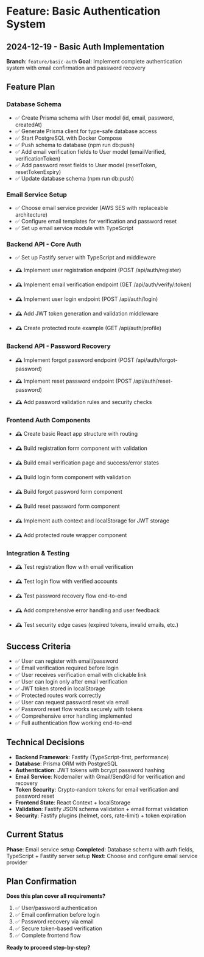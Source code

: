 # Feature: Basic Authentication System

## 2024-12-19 - Basic Auth Implementation

**Branch**: `feature/basic-auth`
**Goal**: Implement complete authentication system with email confirmation and password recovery

## Feature Plan

### Database Schema
- ✅ Create Prisma schema with User model (id, email, password, createdAt)
- ✅ Generate Prisma client for type-safe database access
- ✅ Start PostgreSQL with Docker Compose
- ✅ Push schema to database (npm run db:push)
- ✅ Add email verification fields to User model (emailVerified, verificationToken)
- ✅ Add password reset fields to User model (resetToken, resetTokenExpiry)
- ✅ Update database schema (npm run db:push)

### Email Service Setup
- ✅ Choose email service provider (AWS SES with replaceable architecture)
- ✅ Configure email templates for verification and password reset
- ✅ Set up email service module with TypeScript

### Backend API - Core Auth
- ✅ Set up Fastify server with TypeScript and middleware
<!-- TODO: Implement user registration endpoint -->
- 🕰️ Implement user registration endpoint (POST /api/auth/register)
<!-- TODO: Implement email verification endpoint -->
- 🕰️ Implement email verification endpoint (GET /api/auth/verify/:token)
<!-- TODO: Implement user login endpoint -->
- 🕰️ Implement user login endpoint (POST /api/auth/login)
<!-- TODO: Add JWT token generation and validation -->
- 🕰️ Add JWT token generation and validation middleware
<!-- TODO: Create protected route example -->
- 🕰️ Create protected route example (GET /api/auth/profile)

### Backend API - Password Recovery
<!-- TODO: Implement forgot password endpoint -->
- 🕰️ Implement forgot password endpoint (POST /api/auth/forgot-password)
<!-- TODO: Implement reset password endpoint -->
- 🕰️ Implement reset password endpoint (POST /api/auth/reset-password)
<!-- TODO: Add password validation rules -->
- 🕰️ Add password validation rules and security checks

### Frontend Auth Components
<!-- TODO: Create basic React app structure -->
- 🕰️ Create basic React app structure with routing
<!-- TODO: Build registration form component -->
- 🕰️ Build registration form component with validation
<!-- TODO: Build email verification page -->
- 🕰️ Build email verification page and success/error states
<!-- TODO: Build login form component -->
- 🕰️ Build login form component with validation
<!-- TODO: Build forgot password form -->
- 🕰️ Build forgot password form component
<!-- TODO: Build reset password form -->
- 🕰️ Build reset password form component
<!-- TODO: Implement auth context and localStorage -->
- 🕰️ Implement auth context and localStorage for JWT storage
<!-- TODO: Add protected route wrapper -->
- 🕰️ Add protected route wrapper component

### Integration & Testing
<!-- TODO: Test registration flow with email verification -->
- 🕰️ Test registration flow with email verification
<!-- TODO: Test login flow with verified accounts -->
- 🕰️ Test login flow with verified accounts
<!-- TODO: Test password recovery flow -->
- 🕰️ Test password recovery flow end-to-end
<!-- TODO: Add comprehensive error handling -->
- 🕰️ Add comprehensive error handling and user feedback
<!-- TODO: Test security edge cases -->
- 🕰️ Test security edge cases (expired tokens, invalid emails, etc.)

## Success Criteria

- ✅ User can register with email/password
- ✅ Email verification required before login
- ✅ User receives verification email with clickable link
- ✅ User can login only after email verification
- ✅ JWT token stored in localStorage
- ✅ Protected routes work correctly
- ✅ User can request password reset via email
- ✅ Password reset flow works securely with tokens
- ✅ Comprehensive error handling implemented
- ✅ Full authentication flow working end-to-end

## Technical Decisions

- **Backend Framework**: Fastify (TypeScript-first, performance)
- **Database**: Prisma ORM with PostgreSQL
- **Authentication**: JWT tokens with bcrypt password hashing
- **Email Service**: Nodemailer with Gmail/SendGrid for verification and recovery
- **Token Security**: Crypto-random tokens for email verification and password reset
- **Frontend State**: React Context + localStorage
- **Validation**: Fastify JSON schema validation + email format validation
- **Security**: Fastify plugins (helmet, cors, rate-limit) + token expiration

## Current Status

**Phase**: Email service setup
**Completed**: Database schema with auth fields, TypeScript + Fastify server setup
**Next**: Choose and configure email service provider

## Plan Confirmation

**Does this plan cover all requirements?**
1. ✅ User/password authentication
2. ✅ Email confirmation before login
3. ✅ Password recovery via email
4. ✅ Secure token-based verification
5. ✅ Complete frontend flow

**Ready to proceed step-by-step?**